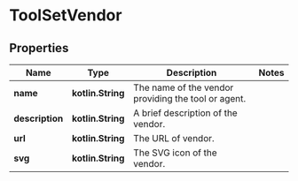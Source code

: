 
# ToolSetVendor

## Properties
| Name | Type | Description | Notes |
| ------------ | ------------- | ------------- | ------------- |
| **name** | **kotlin.String** | The name of the vendor providing the tool or agent. |  |
| **description** | **kotlin.String** | A brief description of the vendor. |  |
| **url** | **kotlin.String** | The URL of vendor. |  |
| **svg** | **kotlin.String** | The SVG icon of the vendor. |  |



